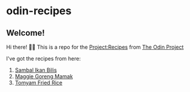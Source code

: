 # odin-recipes

## Welcome!

Hi there! 👋🏻 This is a repo for the [Project:Recipes](https://www.theodinproject.com/lessons/foundations-recipes) from [The Odin Project](https://www.theodinproject.com/)

I've got the recipes from here:

1. [Sambal Ikan Bilis](https://dishbyili.com/sambal-ikan-bilis/)
2. [Maggie Goreng Mamak](https://www.maggi.my/en/recipes/3-step-maggi-goreng-mamak/)
3. [Tomyam Fried Rice](https://www.maggi.my/en/recipes/tom-yam-fried-rice/)
